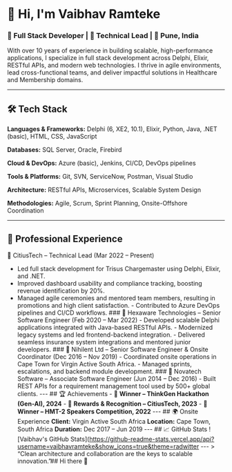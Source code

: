 # 👋 Hi, I'm Vaibhav Ramteke 

### 🚀 Full Stack Developer | 🧠 Technical Lead | 📍 Pune, India 

With over 10 years of experience in building scalable, high-performance applications, I specialize in full stack development across Delphi, Elixir, RESTful APIs, and modern web technologies. I thrive in agile environments, lead cross-functional teams, and deliver impactful solutions in Healthcare and Membership domains. 

--- 

## 🛠️ Tech Stack 

**Languages & Frameworks:** 
Delphi (6, XE2, 10.1), Elixir, Python, Java, .NET (basic), HTML, CSS, JavaScript 

**Databases:** 
SQL Server, Oracle, Firebird 

**Cloud & DevOps:** 
Azure (basic), Jenkins, CI/CD, DevOps pipelines 

**Tools & Platforms:** 
Git, SVN, ServiceNow, Postman, Visual Studio 

**Architecture:** 
RESTful APIs, Microservices, Scalable System Design 

**Methodologies:** 
Agile, Scrum, Sprint Planning, Onsite-Offshore Coordination 

--- 

## 💼 Professional Experience ### 

🔹 CitiusTech – Technical Lead (Mar 2022 – Present) 
- Led full stack development for Trisus Chargemaster using Delphi, Elixir, and .NET.
- Improved dashboard usability and compliance tracking, boosting revenue identification by 20%.
- Managed agile ceremonies and mentored team members, resulting in promotions and high client satisfaction. - Contributed to Azure DevOps pipelines and CI/CD workflows. ### 🔹 Hexaware Technologies – Senior Software Engineer (Feb 2020 – Mar 2022) - Developed scalable Delphi applications integrated with Java-based RESTful APIs. - Modernized legacy systems and led frontend-backend integration. - Delivered seamless insurance system integrations and mentored junior developers. ### 🔹 Nihilent Ltd – Senior Software Engineer & Onsite Coordinator (Dec 2016 – Nov 2019) - Coordinated onsite operations in Cape Town for Virgin Active South Africa. - Managed sprints, escalations, and backend module development. ### 🔹 Novatech Software – Associate Software Engineer (Jun 2014 – Dec 2016) - Built REST APIs for a requirement management tool used by 500+ global clients. --- ## 🏆 Achievements - 🥇 **Winner – ThinkGen Hackathon (Gen-AI), 2024** - 🌟 **Rewards & Recognition – CitiusTech, 2023** - 🎤 **Winner – HMT-2 Speakers Competition, 2022** --- ## 🌍 Onsite Experience **Client:** Virgin Active South Africa **Location:** Cape Town, South Africa **Duration:** Dec 2017 – Jun 2019 --- ## 📈 GitHub Stats ![Vaibhav's GitHub Stats](https://github-readme-stats.vercel.app/api?username=vaibhavramteke&show_icons=true&theme=radwitter --- > “Clean architecture and collaboration are the keys to scalable innovation.”## Hi there 👋

<!--
**Vaibhav921/Vaibhav921** is a ✨ _special_ ✨ repository because its `README.md` (this file) appears on your GitHub profile.

Here are some ideas to get you started:

- 🔭 I’m currently working on ...
- 🌱 I’m currently learning ...
- 👯 I’m looking to collaborate on ...
- 🤔 I’m looking for help with ...
- 💬 Ask me about ...
- 📫 How to reach me: ...
- 😄 Pronouns: ...
- ⚡ Fun fact: ...
-->
